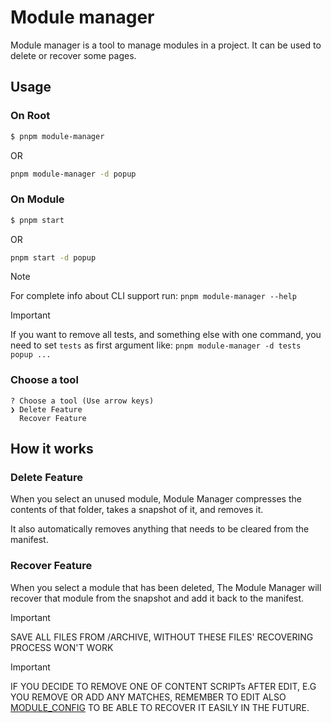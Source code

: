 # Module manager

Module manager is a tool to manage modules in a project. It can be used to delete or recover some pages.

## Usage

### On Root

```bash
$ pnpm module-manager
```

OR

```bash
pnpm module-manager -d popup
```

### On Module

```bash
$ pnpm start
```

OR

```bash
pnpm start -d popup
```

> [!NOTE]  
> For complete info about CLI support run:
> `pnpm module-manager --help`

> [!IMPORTANT]
> If you want to remove all tests, and something else with one command, you need to set `tests` as first argument like:
> `pnpm module-manager -d tests popup ...`

### Choose a tool

```
? Choose a tool (Use arrow keys)
❯ Delete Feature
  Recover Feature
```

## How it works

### Delete Feature

When you select an unused module, Module Manager compresses the contents of that folder, takes a snapshot of it, and removes it.

It also automatically removes anything that needs to be cleared from the manifest.

### Recover Feature

When you select a module that has been deleted, The Module Manager will recover that module from the snapshot and add it back to the manifest.

> [!IMPORTANT]  
> SAVE ALL FILES FROM /ARCHIVE, WITHOUT THESE FILES' RECOVERING PROCESS WON'T WORK

> [!IMPORTANT]  
> IF YOU DECIDE TO REMOVE ONE OF CONTENT SCRIPTs AFTER EDIT, E.G YOU REMOVE OR ADD ANY MATCHES,
> REMEMBER TO EDIT ALSO [MODULE_CONFIG](./lib/const.ts) TO BE ABLE TO RECOVER IT EASILY IN THE FUTURE. 

